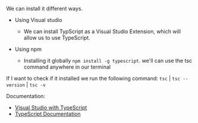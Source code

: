 We can install it different ways.

- Using Visual studio
    * We can install TypScript as a Visual Studio Extension, which will allow us to use TypeScript.

- Using npm
    * Installing it globally
        `npm install -g typescript`. we'll can use the tsc command anywhere in our terminal

If I want to check if it installed we run the following command: `tsc` | `tsc --version` | `tsc -v`

Documentation:
* [Visual Studio with TypeScript](https://code.visualstudio.com/Docs/languages/typescript)
* [TypeScript Documentation](https://www.typescriptlang.org/docs/handbook/typescript-in-5-minutes.html)








